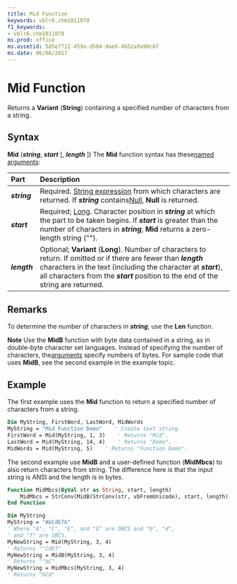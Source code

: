 ```yaml
---
title: Mid Function
keywords: vblr6.chm1011070
f1_keywords:
- vblr6.chm1011070
ms.prod: office
ms.assetid: 5d5e7712-459a-d504-dae6-4b52a9a90c6f
ms.date: 06/08/2017
---
```



# Mid Function



Returns a  **Variant** (**String**) containing a specified number of characters from a string.

## Syntax

**Mid** (**_string_**, **_start_** [, **_length_** ])
The  **Mid** function syntax has these[named arguments](../../Glossary/vbe-glossary.md#named-argument):


|**Part**|**Description**|
|:-----|:-----|
|**_string_**|Required. [String expression](../../Glossary/vbe-glossary.md#string-expression) from which characters are returned. If **_string_** contains[Null](../../Glossary/vbe-glossary.md#null),  **Null** is returned.|
|**_start_**|Required; [Long](../../Glossary/vbe-glossary.md#long-data-type). Character position in  **_string_** at which the part to be taken begins. If **_start_** is greater than the number of characters in **_string_**, **Mid** returns a zero-length string ("").|
|**_length_**|Optional;  **Variant** (**Long**). Number of characters to return. If omitted or if there are fewer than **_length_** characters in the text (including the character at **_start_**), all characters from the **_start_** position to the end of the string are returned.|

## Remarks

To determine the number of characters in  **_string_**, use the **Len** function.

 **Note**  Use the  **MidB** function with byte data contained in a string, as in double-byte character set languages. Instead of specifying the number of characters, the[arguments](../../Glossary/vbe-glossary.md#argument) specify numbers of bytes. For sample code that uses **MidB**, see the second example in the example topic.


## Example

The first example uses the  **Mid** function to return a specified number of characters from a string.


```vb
Dim MyString, FirstWord, LastWord, MidWords
MyString = "Mid Function Demo"    ' Create text string.
FirstWord = Mid(MyString, 1, 3)    ' Returns "Mid".
LastWord = Mid(MyString, 14, 4)    ' Returns "Demo".
MidWords = Mid(MyString, 5)    ' Returns "Function Demo".

```

The second example use  **MidB** and a user-defined function (**MidMbcs**) to also return characters from string. The difference here is that the input string is ANSI and the length is in bytes.




```vb
Function MidMbcs(ByVal str as String, start, length)
    MidMbcs = StrConv(MidB(StrConv(str, vbFromUnicode), start, length), vbUnicode)
End Function

Dim MyString
MyString = "AbCdEfG"
' Where "A", "C", "E", and "G" are DBCS and "b", "d", 
' and "f" are SBCS.
MyNewString = Mid(MyString, 3, 4)
' Returns ""CdEf"
MyNewString = MidB(MyString, 3, 4)
' Returns ""bC"
MyNewString = MidMbcs(MyString, 3, 4)
' Returns "bCd"


```



